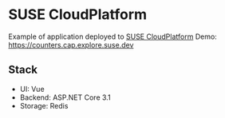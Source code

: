 # SUSE CloudPlatform

Example of application deployed to [SUSE CloudPlatform](https://www.suse.com/products/cloud-application-platform/)
Demo: https://counters.cap.explore.suse.dev

## Stack

* UI: Vue
* Backend: ASP.NET Core 3.1
* Storage: Redis
